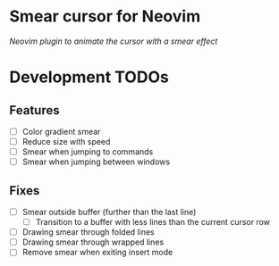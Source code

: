 # Smear cursor for Neovim

_Neovim plugin to animate the cursor with a smear effect_


# Development TODOs

## Features

- [ ] Color gradient smear
- [ ] Reduce size with speed
- [ ] Smear when jumping to commands
- [ ] Smear when jumping between windows

## Fixes

- [ ] Smear outside buffer (further than the last line)
  - [ ] Transition to a buffer with less lines than the current cursor row
- [ ] Drawing smear through folded lines
- [ ] Drawing smear through wrapped lines
- [ ] Remove smear when exiting insert mode
